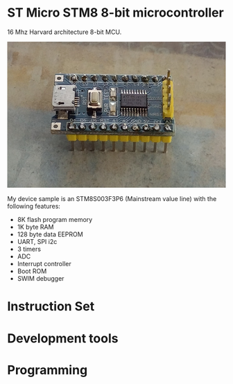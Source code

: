 # ST Micro STM8 8-bit microcontroller

16 Mhz Harvard architecture 8-bit MCU.

<img src="stm8s003f3p6.png" size="50%">

My device sample is an STM8S003F3P6 (Mainstream value line) with the following features:

* 8K flash program memory
* 1K byte RAM
* 128 byte data EEPROM
* UART, SPI i2c
* 3 timers
* ADC
* Interrupt controller 
* Boot ROM
* SWIM debugger

# Instruction Set

# Development tools

# Programming


